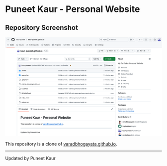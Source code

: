 # Puneet Kaur - Personal Website

## Repository Screenshot

![Repository Screenshot](assets/RepoScreenshot1.png)


This repository is a clone of [varadbhogayata.github.io](https://github.com/varadbhogayata/varadbhogayata.github.io).

---
Updated by Puneet Kaur
